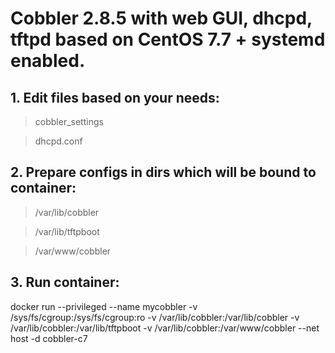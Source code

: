 # Cobbler 2.8.5 with web GUI, dhcpd, tftpd based on CentOS 7.7 + systemd enabled.

## 1. Edit files based on your needs:

> cobbler_settings

> dhcpd.conf

## 2. Prepare configs in dirs which will be bound to container:

> /var/lib/cobbler

> /var/lib/tftpboot

> /var/www/cobbler


## 3. Run container:

docker run --privileged --name mycobbler -v /sys/fs/cgroup:/sys/fs/cgroup:ro -v /var/lib/cobbler:/var/lib/cobbler -v /var/lib/cobbler:/var/lib/tftpboot -v /var/lib/cobbler:/var/www/cobbler --net host -d cobbler-c7
